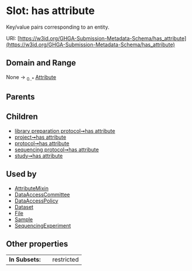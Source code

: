 
# Slot: has attribute


Key/value pairs corresponding to an entity.

URI: [https://w3id.org/GHGA-Submission-Metadata-Schema/has_attribute](https://w3id.org/GHGA-Submission-Metadata-Schema/has_attribute)


## Domain and Range

None &#8594;  <sub>0..\*</sub> [Attribute](Attribute.md)

## Parents


## Children

 *  [library preparation protocol➞has attribute](library_preparation_protocol_has_attribute.md)
 *  [project➞has attribute](project_has_attribute.md)
 *  [protocol➞has attribute](protocol_has_attribute.md)
 *  [sequencing protocol➞has attribute](sequencing_protocol_has_attribute.md)
 *  [study➞has attribute](study_has_attribute.md)

## Used by

 * [AttributeMixin](AttributeMixin.md)
 * [DataAccessCommittee](DataAccessCommittee.md)
 * [DataAccessPolicy](DataAccessPolicy.md)
 * [Dataset](Dataset.md)
 * [File](File.md)
 * [Sample](Sample.md)
 * [SequencingExperiment](SequencingExperiment.md)

## Other properties

|  |  |  |
| --- | --- | --- |
| **In Subsets:** | | restricted |

